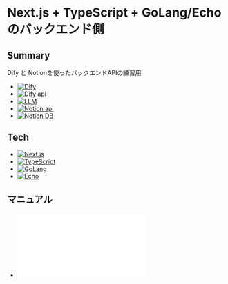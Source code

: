 # Next.js + TypeScript + GoLang/Echoのバックエンド側

## Summary

Dify と Notionを使ったバックエンドAPIの練習用

- [![Dify](https://img.shields.io/badge/Dify-000000?style=for-the-badge&logo=Dify&logoColor=white)](https://dify.ai/)
- [![Dify api](https://img.shields.io/badge/Dify-000000?style=for-the-badge&logo=Dify&logoColor=white)](https://docs.dify.ai/api-reference/introduction)
- [![LLM](https://img.shields.io/badge/LLM-000000?style=for-the-badge&logo=LLM&logoColor=white)](https://llm.com/)
- [![Notion api](https://img.shields.io/badge/Notion-000000?style=for-the-badge&logo=Notion&logoColor=white)](https://developers.notion.com/)
- [![Notion DB](https://img.shields.io/badge/Notion-000000?style=for-the-badge&logo=Notion&logoColor=white)](https://developers.notion.com/)

## Tech

- [![Next.js](https://img.shields.io/badge/Next.js-000000?style=for-the-badge&logo=Next.js&logoColor=white)](https://nextjs.org/)
- [![TypeScript](https://img.shields.io/badge/TypeScript-000000?style=for-the-badge&logo=TypeScript&logoColor=white)](https://www.typescriptlang.org/)
- [![GoLang](https://img.shields.io/badge/GoLang-000000?style=for-the-badge&logo=GoLang&logoColor=white)](https://go.dev/)
- [![Echo](https://img.shields.io/badge/Echo-000000?style=for-the-badge&logo=Echo&logoColor=white)](https://echo.labstack.com/)

## マニュアル

- [![GoLang/Echo](manuals/manuals.md)](manuals/manuals.md)

